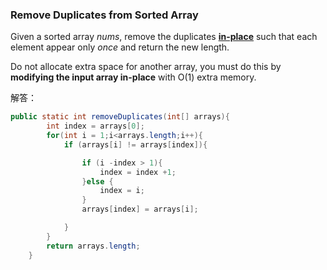 ### Remove Duplicates from Sorted Array

Given a sorted array *nums*, remove the duplicates [**in-place**](https://en.wikipedia.org/wiki/In-place_algorithm) such that each element appear only *once* and return the new length.

Do not allocate extra space for another array, you must do this by **modifying the input array in-place** with O(1) extra memory.

解答：

```java
public static int removeDuplicates(int[] arrays){
        int index = arrays[0];
        for(int i = 1;i<arrays.length;i++){
            if (arrays[i] != arrays[index]){

                if (i -index > 1){
                    index = index +1;
                }else {
                    index = i;
                }
                arrays[index] = arrays[i];

            }
        }
        return arrays.length;
    }
```

